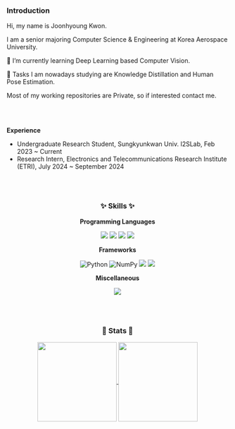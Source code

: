 <h3>Introduction</h3>
<div>
Hi, my name is Joonhyoung Kwon.

<!-- I am a senior majoring in Aviation electronic & Information Engineering at Korea Aerospace University. -->
I am a senior majoring Computer Science & Engineering at Korea Aerospace University.

🌱 I’m currently learning Deep Learning based Computer Vision.

🌱 Tasks I am nowadays studying are Knowledge Distillation and Human Pose Estimation.

Most of my working repositories are Private, so if interested contact me.

<!-- 🔭 I’m hoping to learn about Computer Vision and Machine Learning. -->

</div>

<br/><br/>

**Experience**
- Undergraduate Research Student, Sungkyunkwan Univ. I2SLab, Feb 2023 ~ Current
- Research Intern, Electronics and Telecommunications Research Institute (ETRI), July 2024 ~ September 2024

<br/><br/>

<h3 align="center">✨ Skills ✨</h3>

<div align="center">
  <!-- Techs I've used at least once. -->
  
  **Programming Languages**
  
  <img src="https://img.shields.io/badge/C-A8B9CC?style=for-the-badge&logo=C&logoColor=white"/>
  <img src="https://img.shields.io/badge/C++-00599C?style=for-the-badge&logo=C%2B%2B&logoColor=white"/>
  <img src="https://img.shields.io/badge/Python-3776AB?style=for-the-badge&logo=Python&logoColor=white"/>
  <img src="https://img.shields.io/badge/JavaScript-F7DF1E?style=for-the-badge&logo=JavaScript&logoColor=white"/>
  
  **Frameworks**
  
  <img alt="Python" src ="https://img.shields.io/badge/PyTorch-EE4C2C.svg?&style=for-the-badge&logo=PyTorch&logoColor=white"/>
  <img alt="NumPy" src ="https://img.shields.io/badge/NumPy-013243.svg?&style=for-the-badge&logo=NumPy&logoColor=white"/>
  <img src="https://img.shields.io/badge/NodeJS-339933?style=for-the-badge&logo=Node.js&logoColor=white"/>
  <img src="https://img.shields.io/badge/MySQL-4479A1?style=for-the-badge&logo=MySQL&logoColor=white"/>
  
  **Miscellaneous**
  
  <img src="https://img.shields.io/badge/Vim-019733?style=for-the-badge&logo=Vim&logoColor=white"/>

</div>

<br/><br/>

<h3 align="center">🦾 Stats 🦾</h3>
<div align="center">
    <figure>
    <a href="https://github.com/KwonPodo">
      <img align="center" style="height:180px" src="http://mazassumnida.wtf/api/v2/generate_badge?boj=kwonpodo"/> 
    </a>
    <a href="https://github.com/KwonPodo">
      <img align="center" style="height:180px" src="https://github-readme-stats.vercel.app/api/top-langs/?username=KwonPodo&layout=compact&hide_border=true" />
    </a> 
  </figure>
</div>


<!--
**KwonPodo/KwonPodo** is a ✨ _special_ ✨ repository because its `README.md` (this file) appears on your GitHub profile.

<h3 align="center">🦾 Problem Solving 🦾</h3>

<div align="center">

[![Solved.ac Profile](http://mazassumnida.wtf/api/v2/generate_badge?boj=kwonpodo)](https://solved.ac/kwonpodo/) </p>
</div>


Here are some ideas to get you started:

- 🔭 I’m currently working on ...
- 🌱 I’m currently learning ...
- 👯 I’m looking to collaborate on ...
- 🤔 I’m looking for help with ...
- 💬 Ask me about ...
- 📫 How to reach me: ...
- 😄 Pronouns: ...
- ⚡ Fun fact: ...
-->
